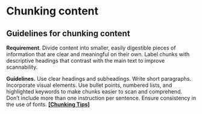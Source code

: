 # Chunking content

## Guidelines for chunking content

**Requirement**. Divide content into smaller, easily digestible pieces of information that are clear and meaningful on their own. Label chunks with descriptive headings that contrast with the main text to improve scannability.

**Guidelines.** Use clear headings and subheadings. Write short paragraphs. Incorporate visual elements. Use bullet points, numbered lists, and highlighted keywords to make chunks easier to scan and comprehend. Don’t include more than one instruction per sentence. Ensure consistency in the use of fonts. [**\[Chunking Tips\]**](https://www.nngroup.com/articles/chunking/)
